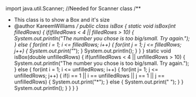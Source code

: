 import java.util.Scanner;   //Needed for Scanner class
/**
 * This class is to show a Box and it's size
 * @author KareemWilliams
 */
public class isBox 
{
    static void isBox(int filledRows)
    {
        if(filledRows < 4 || filledRows > 10)
        {
            System.out.println("The number you chose is too big/small. Try again.");
        }
        else
        {
            for(int i = 1; i <= filledRows; i++)
            {
                for(int j = 1; j <= filledRows; j++)
                {
                    System.out.print("*");
                }
                System.out.println();
            }
        }
    }
    static void isBox(double unfilledRows)
    {
        if(unfilledRows < 4 || unfilledRows > 10)
        {
            System.out.println("The number you chose is too big/small. Try again.");
        }
        else
        {
            for(int i = 1; i <= unfilledRows; i++)
            {
                for(int j= 1; j <= unfilledRows; j++)
                {
                    if(i == 1 || i == unfilledRows || j == 1 || j == unfilledRows)
                    {
                        System.out.print("*");
                    }
                    else
                    {
                        System.out.print(" ");
                    }
                }
                System.out.println();
            }
        }
    }
}
